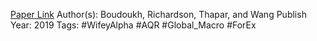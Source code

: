 
[Paper Link](https://www.tandfonline.com/doi/full/10.1080/0015198X.2019.1628556)
Author(s): Boudoukh, Richardson, Thapar, and Wang
Publish Year: 2019
Tags: #WifeyAlpha #AQR #Global_Macro #ForEx 